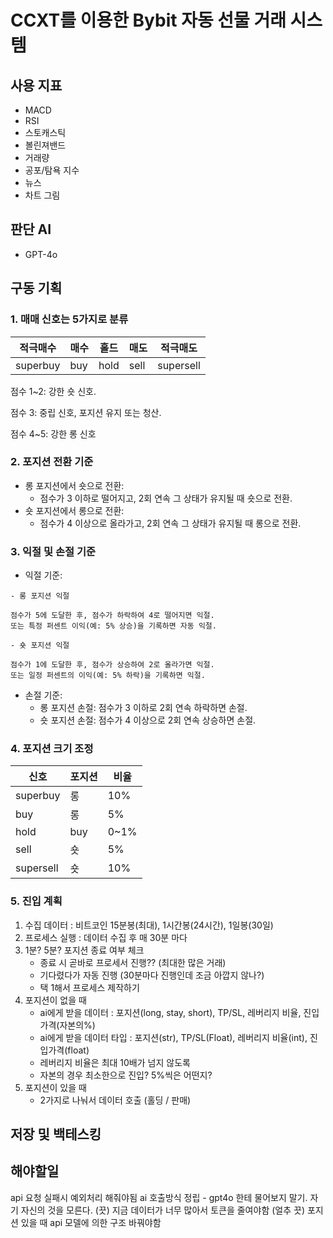 # CCXT를 이용한 Bybit 자동 선물 거래 시스템

## 사용 지표
- MACD
- RSI
- 스토캐스틱
- 볼린져밴드
- 거래량
- 공포/탐욕 지수
- 뉴스
- 차트 그림

## 판단 AI
- GPT-4o


## 구동 기획

### 1. 매매 신호는 5가지로 분류

|적극매수|매수|홀드|매도|적극매도|
|--|--|--|--|--|
|superbuy|buy|hold|sell|supersell|

점수 1~2: 강한 숏 신호.

점수 3: 중립 신호, 포지션 유지 또는 청산.

점수 4~5: 강한 롱 신호

### 2. 포지션 전환 기준
* 롱 포지션에서 숏으로 전환:
    - 점수가 3 이하로 떨어지고, 2회 연속 그 상태가 유지될 때 숏으로 전환.
* 숏 포지션에서 롱으로 전환:
    - 점수가 4 이상으로 올라가고, 2회 연속 그 상태가 유지될 때 롱으로 전환.

### 3. 익절 및 손절 기준
* 익절 기준:
    
```
- 롱 포지션 익절

점수가 5에 도달한 후, 점수가 하락하여 4로 떨어지면 익절.
또는 특정 퍼센트 이익(예: 5% 상승)을 기록하면 자동 익절.
```
```
- 숏 포지션 익절

점수가 1에 도달한 후, 점수가 상승하여 2로 올라가면 익절.
또는 일정 퍼센트의 이익(예: 5% 하락)을 기록하면 익절.
```

* 손절 기준:
    - 롱 포지션 손절: 점수가 3 이하로 2회 연속 하락하면 손절.
    - 숏 포지션 손절: 점수가 4 이상으로 2회 연속 상승하면 손절.


### 4. 포지션 크기 조정


|신호|포지션|비율|
|--|--|--|
|superbuy|롱|10%|
|buy|롱|5%|
|hold|buy|0~1%|
|sell|숏|5%|
|supersell|숏|10%|


### 5. 진입 계획

1. 수집 데이터 : 비트코인 15분봉(최대), 1시간봉(24시간), 1일봉(30일)
2. 프로세스 실행 : 데이터 수집 후 매 30분 마다
3. 1분? 5분? 포지션 종료 여부 체크
    - 종료 시 곧바로 프로세서 진행?? (최대한 많은 거래)
    - 기다렸다가 자동 진행 (30분마다 진행인데 조금 아깝지 않나?)
    - 택 1해서 프로세스 제작하기
4. 포지션이 없을 때
    - ai에게 받을 데이터 : 포지션(long, stay, short), TP/SL, 레버리지 비율, 진입가격(자본의%)
    - ai에게 받을 데이터 타입 : 포지션(str), TP/SL(Float), 레버리지 비율(int), 진입가격(float)
    - 레버리지 비율은 최대 10배가 넘지 않도록
    - 자본의 경우 최소한으로 진입? 5%씩은 어떤지?
5. 포지션이 있을 때
    - 2가지로 나눠서 데이터 호출 (홀딩 / 판매)


## 저장 및 백테스킹


## 해야할일
api 요청 실패시 예외처리 해줘야됨
ai 호출방식 정립 - gpt4o 한테 물어보지 말기. 자기 자신의 것을 모른다. (끗)
지금 데이터가 너무 많아서 토큰을 줄여야함 (얼추 끗)
포지션 있을 때 api 모델에 의한 구조 바꿔야함
